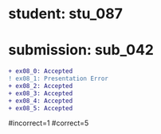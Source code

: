 # student: stu_087
# submission: sub_042

```diff
+ ex08_0: Accepted
! ex08_1: Presentation Error
+ ex08_2: Accepted
+ ex08_3: Accepted
+ ex08_4: Accepted
+ ex08_5: Accepted
```
#incorrect=1
#correct=5
